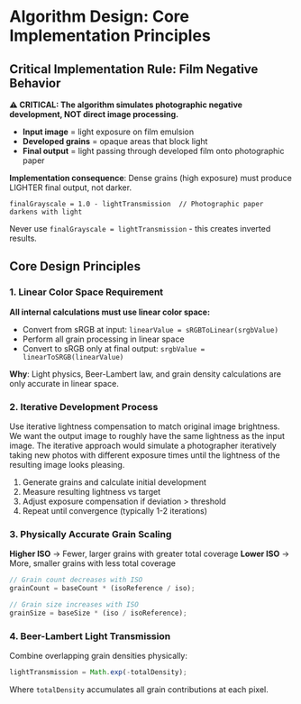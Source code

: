 # Algorithm Design: Core Implementation Principles

## Critical Implementation Rule: Film Negative Behavior

**⚠️ CRITICAL: The algorithm simulates photographic negative development, NOT direct image processing.**

- **Input image** = light exposure on film emulsion
- **Developed grains** = opaque areas that block light
- **Final output** = light passing through developed film onto photographic paper

**Implementation consequence**: Dense grains (high exposure) must produce LIGHTER final output, not darker.

```
finalGrayscale = 1.0 - lightTransmission  // Photographic paper darkens with light
```

Never use `finalGrayscale = lightTransmission` - this creates inverted results.

## Core Design Principles

### 1. Linear Color Space Requirement

**All internal calculations must use linear color space:**

- Convert from sRGB at input: `linearValue = sRGBToLinear(srgbValue)`
- Perform all grain processing in linear space
- Convert to sRGB only at final output: `srgbValue = linearToSRGB(linearValue)`

**Why**: Light physics, Beer-Lambert law, and grain density calculations are only accurate in linear space.

### 2. Iterative Development Process

Use iterative lightness compensation to match original image brightness.
We want the output image to roughly have the same lightness as the input image.
The iterative approach would simulate a photographer iteratively taking new photos with different exposure times until the lightness of the resulting image looks pleasing.

1. Generate grains and calculate initial development
2. Measure resulting lightness vs target
3. Adjust exposure compensation if deviation > threshold
4. Repeat until convergence (typically 1-2 iterations)

### 3. Physically Accurate Grain Scaling

**Higher ISO** → Fewer, larger grains with greater total coverage
**Lower ISO** → More, smaller grains with less total coverage

```typescript
// Grain count decreases with ISO
grainCount = baseCount * (isoReference / iso);

// Grain size increases with ISO
grainSize = baseSize * (iso / isoReference);
```

### 4. Beer-Lambert Light Transmission

Combine overlapping grain densities physically:

```typescript
lightTransmission = Math.exp(-totalDensity);
```

Where `totalDensity` accumulates all grain contributions at each pixel.

